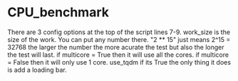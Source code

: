 # CPU_benchmark
There are 3 config options at the top of the script lines 7-9.
work_size is the size of the work. You can put any number there. "2 ** 15" just means 2^15 = 32768 the larger the number the more acurate the test but also the longer the test will last.
if multicore = True then it will use all the cores. if multicore = False then it will only use 1 core.
use_tqdm if its True the only thing it does is add a loading bar.
